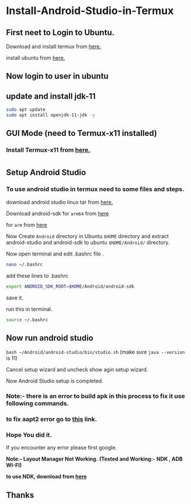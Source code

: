 # Install-Android-Studio-in-Termux

## First neet to Login to Ubuntu.

Download and install termux from [here.](https://github.com/termux/termux-app/releases)

install ubuntu from [here.](install-ubuntu-on-termux.md)

## Now login to user in ubuntu

## update and install jdk-11

```bash
sudo apt update
sudo apt install openjdk-11-jdk -y
```
## GUI Mode (need to Termux-x11 installed) 
### Install Termux-x11 from [here.](install-termux-x11.md)

#
## Setup Android Studio

### To use android studio in termux need to some files and steps.

download android studio linux tar from [here.](https://developer.android.com/studio)


Download android-sdk for `arm64` from [here](
https://github.com/itsaky/androidide-build-tools/releases/download/v33.0.1/android-sdk-33.0.1-aarch64.tar.xz)

for `arm` from [here](
https://github.com/itsaky/androidide-build-tools/releases/download/v33.0.1/android-sdk-33.0.1-arm.tar.xz)


Now Create `Android` directory in Ubuntu `$HOME` directory
and extract android-studio and android-sdk to ubuntu `$HOME/Android/` directory.


Now open terminal and edit .bashrc file .
```bash
nano ~/.bashrc
```
add these lines to .bashrc

```bash
export ANDROID_SDK_ROOT=$HOME/Android/android-sdk
```
save it.

run this in terminal.
```bash 
source ~/.bashrc
```
## Now run android studio 

`bash ~/Android/android-studio/bin/studio.sh`
(make sure `java --version` is 11)

Cancel setup wizard and uncheck show agin setup wizard.

Now Android Studio setup is completed.

### Note:- there is an error to build apk in this process to fix it use following commands.

### to fix aapt2 error go to [this](https://github.com/Lzhiyong/termux-ndk/issues/106#issuecomment-1133898302) link.


### Hope You did it.

If you encounter any error please first google.

**Note:- Layout Manager Not Working.**
**(Tested and Working:- NDK , ADB WI-FI)**

**to use NDK, download from [here](https://github.com/Lzhiyong/termux-ndk/releases)**

## Thanks

